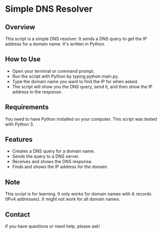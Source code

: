 # Simple DNS Resolver
## Overview
This script is a simple DNS resolver. It sends a DNS query to get the IP address for a domain name. It's written in Python.

## How to Use
* Open your terminal or command prompt.
* Run the script with Python by typing python main.py.
* Type the domain name you want to find the IP for when asked.
* The script will show you the DNS query, send it, and then show the IP address in the response.

## Requirements
You need to have Python installed on your computer. This script was tested with Python 3.

## Features
* Creates a DNS query for a domain name.
* Sends the query to a DNS server.
* Receives and shows the DNS response.
* Finds and shows the IP address for the domain.

## Note
This script is for learning. It only works for domain names with A records (IPv4 addresses). It might not work for all domain names.

## Contact
If you have questions or need help, please ask!

